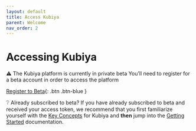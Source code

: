 ```yaml
---
layout: default
title: Access Kubiya
parent: Welcome
nav_order: 2
---
```

# Accessing Kubiya

⚠️ The Kubiya platform is currently in private beta
You’ll need to register for a beta account in order to access the platform

[Register to Beta](https://example.com){: .btn .btn-blue }

❔ Already subscribed to beta?
If you have already subscribed to beta and received your access token, we recommend that you first familiarize yourself with the [Key Concepts](key_concepts.html) for Kubiya and **then** jump into the [Getting Started](getting_started.html) documentation.
